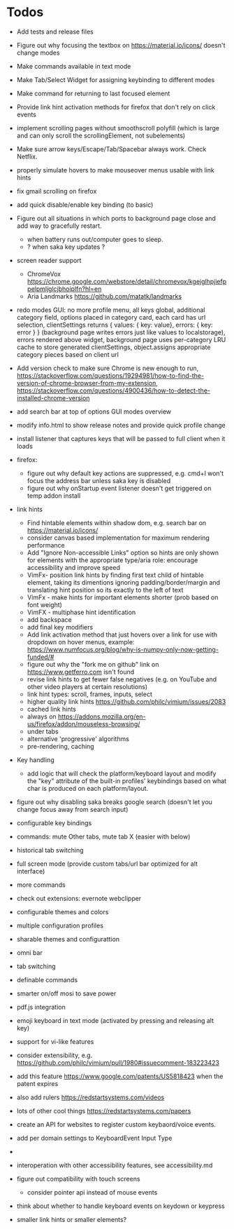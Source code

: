 # Todos

* Add tests and release files
* Figure out why focusing the textbox on https://material.io/icons/ doesn't change modes
* Make commands available in text mode
* Make Tab/Select Widget for assigning keybinding to different modes
* Make command for returning to last focused element
* Provide link hint activation methods for firefox that don't rely on click events
* implement scrolling pages without smoothscroll polyfill (which is large and can only scroll the scrollingElement, not subelements)
* Make sure arrow keys/Escape/Tab/Spacebar always work. Check Netflix.
* properly simulate hovers to make mouseover menus usable with link hints
* fix gmail scrolling on firefox
* add quick disable/enable key binding (to basic)
* Figure out all situations in which ports to background page close and add way to gracefully restart.
  * when battery runs out/computer goes to sleep.
  * ? when saka key updates ?
* screen reader support
  * ChromeVox https://chrome.google.com/webstore/detail/chromevox/kgejglhpjiefppelpmljglcjbhoiplfn?hl=en
  * Aria Landmarks https://github.com/matatk/landmarks
* redo modes GUI: no more profile menu, all keys global, additional category field, options placed in category card, each card has url selection, clientSettings returns { values: { key: value}, errors: { key: error } } (background page writes errors just like values to localstorage), errors rendered above widget, background page uses per-category LRU cache to store generated clientSettings, object.assigns appropriate category pieces based on client url
* Add version check to make sure Chrome is new enough to run, https://stackoverflow.com/questions/19294981/how-to-find-the-version-of-chrome-browser-from-my-extension, https://stackoverflow.com/questions/4900436/how-to-detect-the-installed-chrome-version
* add search bar at top of options GUI modes overview
* modify info.html to show release notes and provide quick profile change
* install listener that captures keys that will be passed to full client when it loads
* firefox:
    * figure out why default key actions are suppressed, e.g. cmd+l won't focus the address bar unless saka key is disabled
    * figure out why onStartup event listener doesn't get triggered on temp addon install
* link hints
    * Find hintable elements within shadow dom, e.g. search bar on https://material.io/icons/
    * consider canvas based implementation for maximum rendering performance
    * Add "Ignore Non-accessible Links" option so hints are only shown for elements with the appropriate type/aria role: encourage accessibility and improve speed
    * VimFx- position link hints by finding first text child of hintable element, taking its dimentions ignoring padding/border/margin and translating hint position so its exactly to the left of text
    * VimFx - make hints for important elements shorter (prob based on font weight)
    * VimFX - multiphase hint identification
    * add backspace
    * add final key modifiers
    * Add link activation method that just hovers over a link for use with dropdown on hover menus, example: https://www.numfocus.org/blog/why-is-numpy-only-now-getting-funded/#
    * figure out why the "fork me on github" link on https://www.getferro.com isn't found
    * revise link hints to get fewer false negatives (e.g. on YouTube and other video players at certain resolutions)
    * link hint types: scroll, frames, inputs, select
    * higher quality link hints https://github.com/philc/vimium/issues/2083
    * cached link hints
    * always on https://addons.mozilla.org/en-us/firefox/addon/mouseless-browsing/
    * under tabs
    * alternative 'progressive' algorithms
    * pre-rendering, caching
* Key handling
    * add logic that will check the platform/keyboard layout and modify the "key" attribute of the built-in profiles' keybindings based on what char is produced on each platform/layout.
* figure out why disabling saka breaks google search (doesn't let you change focus away from search input)
* configurable key bindings
* commands: mute Other tabs, mute tab X (easier with below)
* historical tab switching
* full screen mode (provide custom tabs/url bar optimized for alt interface)
* more commands
* check out extensions: evernote webclipper
* configurable themes and colors
* multiple configuration profiles
* sharable themes and configurattion
* omni bar
* tab switching
* definable commands
* smarter on/off mosi to save power
* pdf.js integration
* emoji keyboard in text mode (activated by pressing and releasing alt key)
* support for vi-like features
* consider extensibility, e.g. https://github.com/philc/vimium/pull/1980#issuecomment-183223423
* add this feature https://www.google.com/patents/US5818423 when the patent expires
* also add rulers https://redstartsystems.com/videos
* lots of other cool things https://redstartsystems.com/papers
* create an API for websites to register custom keybaord/voice events.
* add per domain settings to KeyboardEvent Input Type
*
* interoperation with other accessibility features, see accessibility.md
* figure out compatibility with touch screens
  * consider pointer api instead of mouse events


* think about whether to handle keyboard events on keydown or keypress

* smaller link hints or smaller elements?
